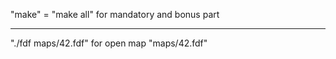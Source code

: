 "make" = "make all" for mandatory and bonus part

---------------

"./fdf maps/42.fdf" for open map "maps/42.fdf"
